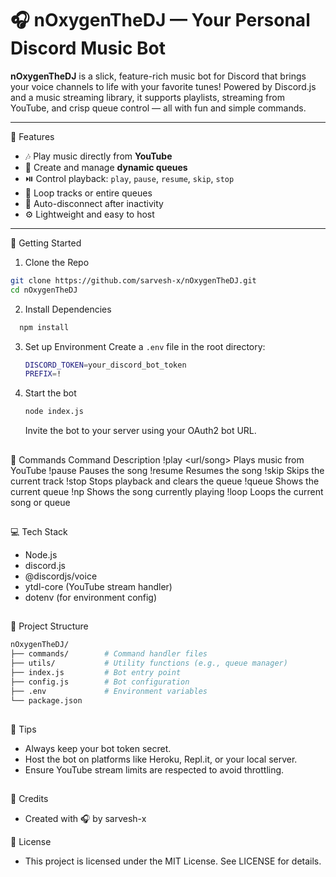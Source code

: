 # 🎧 nOxygenTheDJ — Your Personal Discord Music Bot

**nOxygenTheDJ** is a slick, feature-rich music bot for Discord that brings your voice channels to life with your favorite tunes! Powered by Discord.js and a music streaming library, it supports playlists, streaming from YouTube, and crisp queue control — all with fun and simple commands.

---

 🌟 Features

- 🎶 Play music directly from **YouTube**
- 📃 Create and manage **dynamic queues**
- ⏯️ Control playback: `play`, `pause`, `resume`, `skip`, `stop`
- 🔁 Loop tracks or entire queues
- 🧹 Auto-disconnect after inactivity
- ⚙️ Lightweight and easy to host

---

 🚀 Getting Started

 1. Clone the Repo
```bash
git clone https://github.com/sarvesh-x/nOxygenTheDJ.git
cd nOxygenTheDJ
```
2. Install Dependencies
```bash
  npm install
```
3. Set up Environment
   Create a `.env` file in the root directory:
   ```bash
   DISCORD_TOKEN=your_discord_bot_token
   PREFIX=!
   ```
4. Start the bot
   ```bash
   node index.js
   ```
   Invite the bot to your server using your OAuth2 bot URL.

##

📜 Commands
Command                  Description
!play <url/song>	      Plays music from YouTube
!pause	                Pauses the song
!resume	                Resumes the song
!skip	                  Skips the current track
!stop	                  Stops playback and clears the queue
!queue	                Shows the current queue
!np	                    Shows the song currently playing
!loop	                  Loops the current song or queue

##

💻 Tech Stack
- Node.js
- discord.js
- @discordjs/voice
- ytdl-core (YouTube stream handler)
- dotenv (for environment config)

##
📂 Project Structure
```bash
nOxygenTheDJ/
├── commands/        # Command handler files
├── utils/           # Utility functions (e.g., queue manager)
├── index.js         # Bot entry point
├── config.js        # Bot configuration
├── .env             # Environment variables
└── package.json
```

##

🧠 Tips
- Always keep your bot token secret.
- Host the bot on platforms like Heroku, Repl.it, or your local server.
- Ensure YouTube stream limits are respected to avoid throttling.

##

🙌 Credits
- Created with 🎧 by sarvesh-x

📜 License
- This project is licensed under the MIT License. See LICENSE for details.
